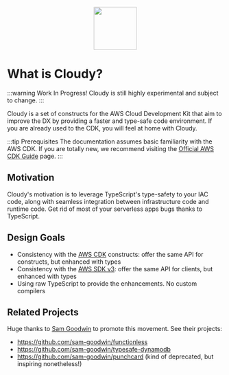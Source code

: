 <p align="center">
  <img src="/assets/cloudy.svg" height="100">
</p>

# What is Cloudy?

:::warning Work In Progress!
Cloudy is still highly experimental and subject to change.
:::

Cloudy is a set of constructs for the AWS Cloud Development Kit that aim to improve the DX by providing a faster and type-safe code environment. If you are already used to the CDK, you will feel at home with Cloudy.

:::tip Prerequisites
The documentation assumes basic familiarity with the AWS CDK. If you are totally new, we recommend visiting the [Official AWS CDK Guide](https://docs.aws.amazon.com/cdk/v2/guide/home.html) page.
:::

## Motivation

Cloudy's motivation is to leverage TypeScript's type-safety to your IAC code, along with seamless integration between infrastructure code and runtime code. Get rid of most of your serverless apps bugs thanks to TypeScript.

## Design Goals

- Consistency with the [AWS CDK](https://docs.aws.amazon.com/cdk/api/v2/) constructs: offer the same API for constructs, but enhanced with types
- Consistency with the [AWS SDK v3](https://github.com/aws/aws-sdk-js-v3): offer the same API for clients, but enhanced with types
- Using raw TypeScript to provide the enhancements. No custom compilers

## Related Projects

Huge thanks to [Sam Goodwin](https://github.com/sam-goodwin) to promote this movement. See their projects:

- https://github.com/sam-goodwin/functionless
- https://github.com/sam-goodwin/typesafe-dynamodb
- https://github.com/sam-goodwin/punchcard (kind of deprecated, but inspiring nonetheless!)
